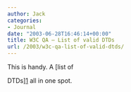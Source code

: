 ```yaml
---
author: Jack
categories:
- Journal
date: "2003-06-28T16:46:14+00:00"
title: W3C QA – List of valid DTDs
url: /2003/w3c-qa-list-of-valid-dtds/
---
```


This is handy. A [list of
  

  
DTDs][1] all in one spot.

 [1]: //www.w3.org/QA/2002/04/valid-dtd-list.html"